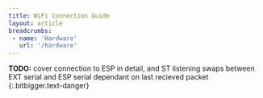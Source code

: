 ```yaml
---
title: WiFi Connection Guide
layout: article
breadcrumbs:
 - name: 'Hardware'
   url: '/hardware'
---
```



**TODO:** cover connection to ESP in detail, and ST listening swaps between EXT serial and ESP serial dependant on last recieved packet
{:.bitbigger.text-danger}


<br>

